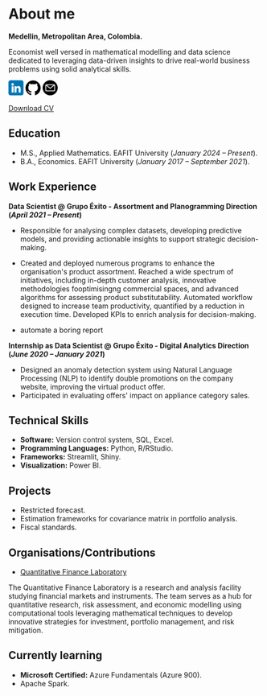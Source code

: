 # About me
**Medellin, Metropolitan Area, Colombia.**

Economist well versed in mathematical modelling and data science dedicated to leveraging data-driven insights to drive real-world business problems using solid analytical skills.

[<img title="linkedin" alt="linkedin" src="/assets/images/linkedin.png" style="width:30px;height:30px;">](https://www.linkedin.com/in/juan-camilo-olaya-monsalve-004771242/)
[<img title="github" alt="github" src="/assets/images/github.png" style="width:30px;height:30px;">](https://github.com/JuanCamiloOlaya)
[<img title="mail" alt="mail" src="/assets/images/email.png" style="width:30px;height:30px;">](mailto:jcolayam@outlook.com?subject=Test)

[Download CV]()

## Education
- M.S., Applied Mathematics. EAFIT University (*January 2024 – Present*).
- B.A., Economics. EAFIT University (*January 2017 – September 2021*).

## Work Experience
**Data Scientist @ Grupo Éxito - Assortment and Planogramming Direction (_April 2021 – Present_)**

- Responsible for analysing complex datasets, developing predictive models, and providing actionable insights to support strategic decision-making.

- Created and deployed numerous programs to enhance the organisation's product assortment. Reached a wide spectrum of initiatives, including in-depth customer analysis, innovative methodologies fooptimisingng commercial spaces, and advanced algorithms for assessing product substitutability. Automated workflow designed to increase team productivity, quantified by a reduction in execution time. Developed KPIs to enrich analysis for decision-making.

- automate a boring report

**Internship as Data Scientist @ Grupo Éxito - Digital Analytics Direction (_June 2020 – January 2021_)**
- Designed an anomaly detection system using Natural Language Processing (NLP) to identify double promotions on the company website, improving the virtual product offer.
- Participated in evaluating offers' impact on appliance category sales.

## Technical Skills
- **Software:** Version control system, SQL, Excel.
- **Programming Languages:** Python, R/RStudio.
- **Frameworks:** Streamlit, Shiny.
- **Visualization:** Power BI.

## Projects
- Restricted forecast.
- Estimation frameworks for covariance matrix in portfolio analysis.
- Fiscal standards.

## Organisations/Contributions
- [Quantitative Finance Laboratory](https://github.com/QuantitativeFinanceLab)

The Quantitative Finance Laboratory is a research and analysis facility studying financial markets and instruments. The team serves as a hub for quantitative research, risk assessment, and economic modelling using computational tools leveraging mathematical techniques to develop innovative strategies for investment, portfolio management, and risk mitigation.

## Currently learning
- **Microsoft Certified:** Azure Fundamentals (Azure 900).
- Apache Spark.
